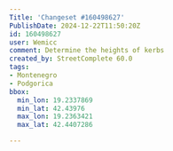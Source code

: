 ```yaml
---
Title: 'Changeset #160498627'
PublishDate: 2024-12-22T11:50:20Z
id: 160498627
user: Wemicc
comment: Determine the heights of kerbs
created_by: StreetComplete 60.0
tags:
- Montenegro
- Podgorica
bbox:
  min_lon: 19.2337869
  min_lat: 42.43976
  max_lon: 19.2363421
  max_lat: 42.4407286

---
```

